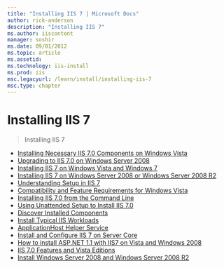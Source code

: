 ```yaml
---
title: "Installing IIS 7 | Microsoft Docs"
author: rick-anderson
description: "Installing IIS 7"
ms.author: iiscontent
manager: soshir
ms.date: 09/01/2012
ms.topic: article
ms.assetid: 
ms.technology: iis-install
ms.prod: iis
msc.legacyurl: /learn/install/installing-iis-7
msc.type: chapter
---
```

Installing IIS 7
====================
> Installing IIS 7


- [Installing Necessary IIS 7.0 Components on Windows Vista](installing-necessary-iis-components-on-windows-vista.md)
- [Upgrading to IIS 7.0 on Windows Server 2008](upgrading-to-iis-70-on-windows-server-2008.md)
- [Installing IIS 7 on Windows Vista and Windows 7](installing-iis-on-windows-vista-and-windows-7.md)
- [Installing IIS 7 on Windows Server 2008 or Windows Server 2008 R2](installing-iis-7-and-above-on-windows-server-2008-or-windows-server-2008-r2.md)
- [Understanding Setup in IIS 7](understanding-setup-in-iis.md)
- [Compatibility and Feature Requirements for Windows Vista](compatibility-and-feature-requirements-for-windows-vista.md)
- [Installing IIS 7.0 from the Command Line](installing-iis-from-the-command-line.md)
- [Using Unattended Setup to Install IIS 7.0](using-unattended-setup-to-install-iis.md)
- [Discover Installed Components](discover-installed-components.md)
- [Install Typical IIS Workloads](install-typical-iis-workloads.md)
- [ApplicationHost Helper Service](applicationhost-helper-service.md)
- [Install and Configure IIS 7 on Server Core](install-and-configure-iis-on-server-core.md)
- [How to install ASP.NET 1.1 with IIS7 on Vista and Windows 2008](how-to-install-aspnet-11-with-iis-on-vista-and-windows-2008.md)
- [IIS 7.0 Features and Vista Editions](iis-features-and-vista-editions.md)
- [Install Windows Server 2008 and Windows Server 2008 R2](install-windows-server-2008-and-windows-server-2008-r2.md)
